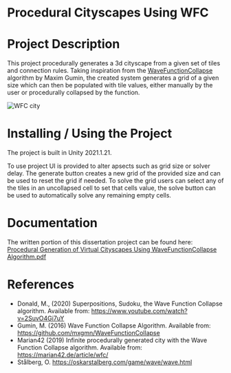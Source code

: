 # Procedural Cityscapes Using WFC

# Project Description
This project procedurally generates a 3d cityscape from a given set of tiles and connection rules. Taking inspiration from the [WaveFunctionCollapse](https://github.com/mxgmn/WaveFunctionCollapse) algorithm by Maxim Gumin, the created system generates a grid of a given size which can then be populated with tile values, either manually by the user or procedurally collapsed by the function.

![WFC city](https://user-images.githubusercontent.com/55785328/179972456-5a03cf36-38c9-4a22-b93a-999d205d3b13.jpg)

# Installing / Using the Project
The project is built in Unity 2021.1.21. 

To use project UI is provided to alter apsects such as grid size or solver delay. The generate button creates a new grid of the provided size and can be used to reset the grid if needed. To solve the grid users can select any of the tiles in an uncollapsed cell to set that cells value, the solve button can be used to automatically solve any remaining empty cells.

# Documentation
The written portion of this dissertation project can be found here: [Procedural Generation of Virtual Cityscapes Using WaveFunctionCollapse Algorithm.pdf](https://github.com/Ahillman2000/Procedural-Generation/files/10359346/Procedural.Generation.of.Virtual.Cityscapes.Using.WaveFunctionCollapse.Algorithm.pdf)
# References
- Donald, M., (2020) Superpositions, Sudoku, the Wave Function Collapse algorithm. Available from: https://www.youtube.com/watch?v=2SuvO4Gi7uY
- Gumin, M. (2016) Wave Function Collapse Algorithm. Available from: https://github.com/mxgmn/WaveFunctionCollapse
- Marian42 (2019) Infinite procedurally generated city with the Wave Function Collapse algorithm. Available from: https://marian42.de/article/wfc/
- Stålberg, O. https://oskarstalberg.com/game/wave/wave.html

